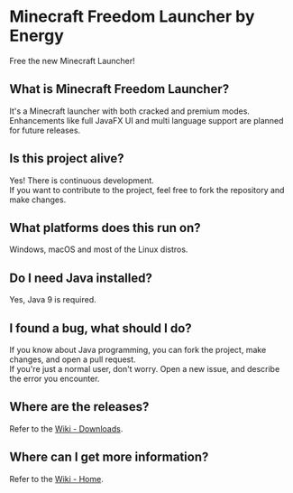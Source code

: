 # Minecraft Freedom Launcher by Energy
Free the new Minecraft Launcher!

## What is Minecraft Freedom Launcher?
It's a Minecraft launcher with both cracked and premium modes.  
Enhancements like full JavaFX UI and multi language support are planned for future releases.

## Is this project alive?
Yes! There is continuous development.  
If you want to contribute to the project, feel free to fork the repository and make changes.

## What platforms does this run on?
Windows, macOS and most of the Linux distros.

## Do I need Java installed?
Yes, Java 9 is required.  

## I found a bug, what should I do?
If you know about Java programming, you can fork the project, make changes, and open a pull request.  
If you're just a normal user, don't worry. Open a new issue, and describe the error you encounter.

## Where are the releases?
Refer to the [Wiki - Downloads](https://github.com/Energy0124/MCFreedomLauncher/wiki/Downloads).

## Where can I get more information?
Refer to the [Wiki - Home](https://github.com/Energy0124/MCFreedomLauncher/wiki).
